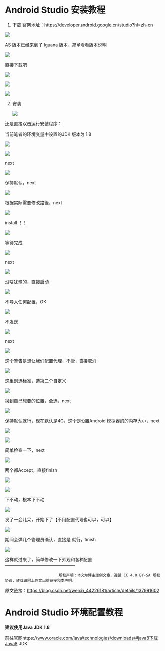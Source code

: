 # Android Studio 安装教程

1. 下载
官网地址：https://developer.android.google.cn/studio?hl=zh-cn

![](https://i-blog.csdnimg.cn/blog_migrate/6000997052df85ecf8ab1eea5940b651.png)

AS 版本已经来到了 lguana 版本，简单看看版本说明

![](https://i-blog.csdnimg.cn/blog_migrate/c5a800ccfda75517d33ece5bb3e9c34d.png)

直接下载吧

![](https://i-blog.csdnimg.cn/blog_migrate/06d3e9b0d1e9731d04d0e19a18198198.png)

![](https://i-blog.csdnimg.cn/blog_migrate/ab330f4bd671e92c24c94250eb44a344.png)

![](https://i-blog.csdnimg.cn/blog_migrate/2ee225a23ac80de2e34a9d53cb315d5b.png)

2. 安装

   ![](https://i-blog.csdnimg.cn/blog_migrate/f4d2d6cf59dff70e0d880613c161df20.png)


还是直接双击运行安装程序：

当前笔者的环境变量中设置的JDK 版本为 1.8

![](https://i-blog.csdnimg.cn/blog_migrate/cb9396271ef40d0f604945c5ed81979a.png)



![](https://i-blog.csdnimg.cn/blog_migrate/723eea7469945bc57f7e194d1e99ec47.png)

next

![](https://i-blog.csdnimg.cn/blog_migrate/987d3d55e8a3ebc636fd0e270934f020.png)

保持默认，next

![](https://i-blog.csdnimg.cn/blog_migrate/f0156de7924ae6174391bfc80c826727.png)

根据实际需要修改路径，next

![](https://i-blog.csdnimg.cn/blog_migrate/6060ad994b3f2f1ddba1ce0cc81e1c19.png)

install ！！

![](https://i-blog.csdnimg.cn/blog_migrate/4ff488f64eddd911273b23ed9b1a256c.png)

等待完成

![](https://i-blog.csdnimg.cn/blog_migrate/27f7600ed86638d9ec7dde30484f209b.png)

next

![](https://i-blog.csdnimg.cn/blog_migrate/6205dd58608d37fc13a6bdb918574d48.png)

没啥犹豫的，直接启动

![](https://i-blog.csdnimg.cn/blog_migrate/c5523b3a590dfe1f385f14c49e162610.png)

不导入任何配置，OK

![](https://i-blog.csdnimg.cn/blog_migrate/8bba4fbd836ad7c7a5f3d65a651cd0f6.png)

不发送

![](https://i-blog.csdnimg.cn/blog_migrate/79edbfea0b79c7743e72a86a887118d0.png)

next

![](https://i-blog.csdnimg.cn/blog_migrate/25f55b5b21b7b9e947349d49bf08c4f2.png)

这个警告是想让我们配置代理，不管，直接取消

![](https://i-blog.csdnimg.cn/blog_migrate/483d858968c2f68c614dfd8aa1670b8a.png)

这里别选标准，选第二个自定义

![](https://i-blog.csdnimg.cn/blog_migrate/6b9c7cd9f46dc03cbe6f48797bffb858.png)

换到自己想要的位置，全选，next

![](https://i-blog.csdnimg.cn/blog_migrate/bf9f46935a5a6291e9ba10ae718251d9.png)

保持默认就行，现在默认是4G，这个是设置Android 模拟器的的内存大小，next

![](https://i-blog.csdnimg.cn/blog_migrate/2d2082344fbd3c93dc589138f9d88c33.png)

![](https://i-blog.csdnimg.cn/blog_migrate/4f6199f7babddca9433288d701c36fd0.png)

简单检查一下，next

![](https://i-blog.csdnimg.cn/blog_migrate/10cc16c1f92a6d29c3a7409454b7576d.png)

两个都Accept，直接finish

![](https://i-blog.csdnimg.cn/blog_migrate/f79c53a8371a597400de9af866f6cf3a.png)

![](https://i-blog.csdnimg.cn/blog_migrate/1e38903d7ae52b1ab10335784bd1d208.png)

下不动，根本下不动

![](https://i-blog.csdnimg.cn/blog_migrate/4fe656dc95336f28e6909cec79776686.png)

发了一会儿呆，开始下了【不用配置代理也可以，可以】

![](https://i-blog.csdnimg.cn/blog_migrate/05d4ac33b16f3aaef65a60577cad2010.png)

期间会弹几个管理员确认，直接是 就行，finish

![](https://i-blog.csdnimg.cn/blog_migrate/dad4c572a6da86520dc76f9b500cd767.png)

这样就过来了，简单修改一下外观和各种配置
————————————————

                            版权声明：本文为博主原创文章，遵循 CC 4.0 BY-SA 版权协议，转载请附上原文出处链接和本声明。

原文链接：https://blog.csdn.net/weixin_44226181/article/details/137991602

# Android Studio 环境配置教程

**建议使用Java JDK 1.8**

前往官网https://www.oracle.com/java/technologies/downloads/#java8下载Java8 JDK

